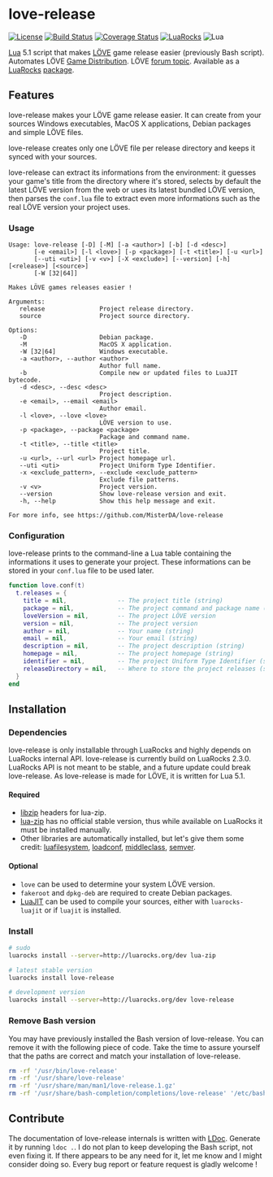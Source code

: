 # love-release
[![License](http://img.shields.io/badge/License-MIT-brightgreen.svg)](LICENSE)
[![Build Status](https://travis-ci.org/MisterDA/love-release.svg?branch=master)](https://travis-ci.org/MisterDA/love-release)
[![Coverage Status](https://coveralls.io/repos/github/MisterDA/love-release/badge.svg?branch=master)](https://coveralls.io/github/MisterDA/love-release?branch=master)
[![LuaRocks](https://img.shields.io/badge/LuaRocks-2.0.3-blue.svg)](https://luarocks.org/modules/rucikir/love-release)
![Lua](https://img.shields.io/badge/Lua-5.1%2C%20JIT-blue.svg)

[Lua][lua] 5.1 script that makes [LÖVE][love] game release easier (previously Bash script).
Automates LÖVE [Game Distribution][game_dist].
LÖVE [forum topic][forum_topic].
Available as a [LuaRocks][luarocks] [package][package].

## Features
love-release makes your LÖVE game release easier. It can create from your sources Windows executables, MacOS X applications, Debian packages and simple LÖVE files.

love-release creates only one LÖVE file per release directory and keeps it synced with your sources.

love-release can extract its informations from the environment: it guesses your game's title from the directory where it's stored, selects by default the latest LÖVE version from the web or uses its latest bundled LÖVE version, then parses the `conf.lua` file to extract even more informations such as the real LÖVE version your project uses.

### Usage
```
Usage: love-release [-D] [-M] [-a <author>] [-b] [-d <desc>]
       [-e <email>] [-l <love>] [-p <package>] [-t <title>] [-u <url>]
       [--uti <uti>] [-v <v>] [-X <exclude>] [--version] [-h] [<release>] [<source>]
       [-W [32|64]]

Makes LÖVE games releases easier !

Arguments:
   release               Project release directory.
   source                Project source directory.

Options:
   -D                    Debian package.
   -M                    MacOS X application.
   -W [32|64]            Windows executable.
   -a <author>, --author <author>
                         Author full name.
   -b                    Compile new or updated files to LuaJIT bytecode.
   -d <desc>, --desc <desc>
                         Project description.
   -e <email>, --email <email>
                         Author email.
   -l <love>, --love <love>
                         LÖVE version to use.
   -p <package>, --package <package>
                         Package and command name.
   -t <title>, --title <title>
                         Project title.
   -u <url>, --url <url> Project homepage url.
   --uti <uti>           Project Uniform Type Identifier.
   -x <exclude_pattern>, --exclude <exclude_pattern>
                         Exclude file patterns.
   -v <v>                Project version.
   --version             Show love-release version and exit.
   -h, --help            Show this help message and exit.

For more info, see https://github.com/MisterDA/love-release
```

### Configuration
love-release prints to the command-line a Lua table containing the informations it uses to generate your project. These informations can be stored in your `conf.lua` file to be used later.

```lua
function love.conf(t)
  t.releases = {
    title = nil,              -- The project title (string)
    package = nil,            -- The project command and package name (string)
    loveVersion = nil,        -- The project LÖVE version
    version = nil,            -- The project version
    author = nil,             -- Your name (string)
    email = nil,              -- Your email (string)
    description = nil,        -- The project description (string)
    homepage = nil,           -- The project homepage (string)
    identifier = nil,         -- The project Uniform Type Identifier (string)
    releaseDirectory = nil,   -- Where to store the project releases (string)
  }
end
```

## Installation

### Dependencies
love-release is only installable through LuaRocks and highly depends on LuaRocks internal API. love-release is currently build on LuaRocks 2.3.0. LuaRocks API is not meant to be stable, and a future update could break love-release. As love-release is made for LÖVE, it is written for Lua 5.1.

#### Required
- [libzip][libzip] headers for lua-zip.
- [lua-zip][lua-zip] has no official stable version, thus while available on LuaRocks it must be installed manually.
- Other libraries are automatically installed, but let's give them some credit: [luafilesystem][lfs], [loadconf][loadconf], [middleclass][middleclass], [semver][semver].

#### Optional
- `love` can be used to determine your system LÖVE version.
- `fakeroot` and `dpkg-deb` are required to create Debian packages.
- [LuaJIT][luajit] can be used to compile your sources, either with `luarocks-luajit` or if `luajit` is installed.

### Install

```sh
# sudo
luarocks install --server=http://luarocks.org/dev lua-zip

# latest stable version
luarocks install love-release

# development version
luarocks install --server=http://luarocks.org/dev love-release
```

### Remove Bash version
You may have previously installed the Bash version of love-release. You can remove it with the following piece of code. Take the time to assure yourself that the paths are correct and match your installation of love-release.

```sh
rm -rf '/usr/bin/love-release'
rm -rf '/usr/share/love-release'
rm -rf '/usr/share/man/man1/love-release.1.gz'
rm -rf '/usr/share/bash-completion/completions/love-release' '/etc/bash_completion.d/love-release'
```

## Contribute
The documentation of love-release internals is written with [LDoc][ldoc]. Generate it by running `ldoc .`.
I do not plan to keep developing the Bash script, not even fixing it. If there appears to be any need for it, let me know and I might consider doing so.
Every bug report or feature request is gladly welcome !

[forum_topic]: https://love2d.org/forums/viewtopic.php?t=75387
[game_dist]: https://www.love2d.org/wiki/Game_Distribution
[ldoc]: https://github.com/stevedonovan/LDoc
[lfs]: https://github.com/keplerproject/luafilesystem
[libzip]: http://www.nih.at/libzip/
[love]: https://www.love2d.org/
[lua]: http://www.lua.org/
[luajit]: http://luajit.org/
[luarocks]: https://luarocks.org/
[lua-zip]: https://github.com/brimworks/lua-zip
[loadconf]: https://github.com/Alloyed/loadconf
[middleclass]: https://github.com/kikito/middleclass
[package]: https://luarocks.org/modules/rucikir/love-release
[semver]: https://github.com/kikito/semver.lua
